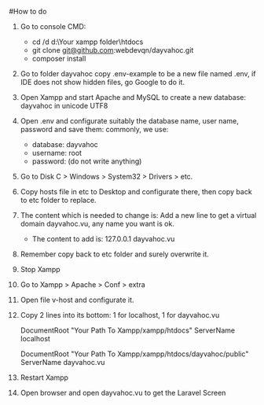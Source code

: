 #How to do
1. Go to console CMD: 
    - cd /d d:\Your xampp folder\htdocs
    - git clone git@github.com:webdevqn/dayvahoc.git
    - composer install
2. Go to folder dayvahoc copy .env-example to be a new file named .env, if IDE does not show hidden files, go Google to do it.
3. Open Xampp and start Apache and MySQL to create a new database: dayvahoc in unicode UTF8
4. Open .env and configurate suitably the database name, user name, password and save them: commonly, we use:
    - database: dayvahoc
    - username: root
    - password: (do not write anything)
5. Go to Disk C > Windows > System32 > Drivers > etc.
6. Copy hosts file in etc to Desktop and configurate there, then copy back to etc folder to replace.
7. The content which is needed to change is: Add a new line to get a virtual domain dayvahoc.vu, any name you want is ok.
    - The content to add is: 127.0.0.1  dayvahoc.vu
8. Remember copy back to etc folder and surely overwrite it.
9. Stop Xampp
10. Go to Xampp > Apache > Conf > extra 
11. Open file v-host and configurate it.
12. Copy 2 lines into its bottom: 1 for localhost, 1 for dayvahoc.vu

    DocumentRoot "Your Path To Xampp/xampp/htdocs"
    ServerName localhost

    DocumentRoot "Your Path To Xampp/xampp/htdocs/dayvahoc/public"
    ServerName dayvahoc.vu

13. Restart Xampp
14. Open browser and open dayvahoc.vu to get the Laravel Screen